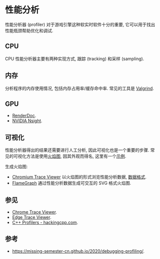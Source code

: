 # 性能分析

性能分析器 (profiler) 对于游戏引擎这种软实时软件十分的重要, 它可以用于找出性能瓶颈帮助优化和调试.  

## CPU

CPU 性能分析器主要有两种实现方式, 跟踪 (tracking) 和采样 (sampling).  

## 内存

分析程序的内存使用情况, 包括内存占用率/缓存命中率. 常见的工具是 [Valgrind](https://valgrind.org/).  

## GPU

- [RenderDoc](https://renderdoc.org/).
- [NVIDIA Nsight](https://developer.nvidia.com/nsight-visual-studio-edition).

## 可视化

性能分析器得出的结果还需要进行人工分析, 因此可视化也是一个重要的步骤. 常见的可视化方法是使用[火焰图](https://www.brendangregg.com/flamegraphs.html), 因其外观而得名, 这里有一个[示例](https://www.brendangregg.com/FlameGraphs/cpu-mysql-updated.svg).  

生成火焰图:  

- [Chromium Trace Viewer] 以火焰图的形式浏览性能分析数据, [数据格式](https://docs.google.com/document/d/1CvAClvFfyA5R-PhYUmn5OOQtYMH4h6I0nSsKchNAySU/preview).
- [FlameGraph] 通过性能分析数据生成可交互的 SVG 格式火焰图.

[chromium trace viewer]: https://www.chromium.org/developers/how-tos/trace-event-profiling-tool/
[flamegraph]: https://github.com/brendangregg/FlameGraph

## 参见

- [Chrome Trace Viewer](about:tracing).
- [Edge Trace Viewer](edge://tracing/).
- [C++ Profilers - hackingcpp.com](https://hackingcpp.com/cpp/tools/profilers.html).

## 参考

- <https://missing-semester-cn.github.io/2020/debugging-profiling/>.
